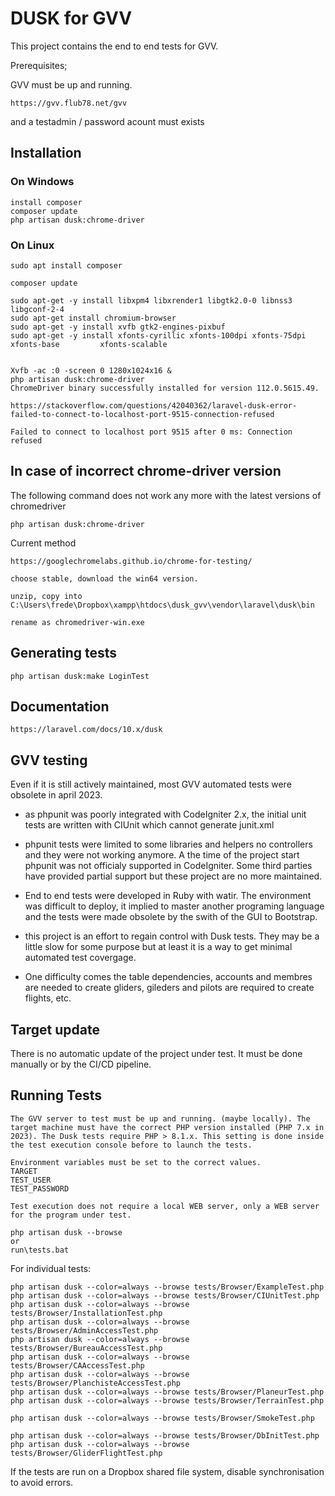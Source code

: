 # DUSK for GVV

This project contains the end to end tests for GVV. 

Prerequisites;

GVV must be up and running.

    https://gvv.flub78.net/gvv

and a testadmin / password acount must exists

## Installation

### On Windows

    install composer
    composer update
    php artisan dusk:chrome-driver


### On Linux

    sudo apt install composer

    composer update

    sudo apt-get -y install libxpm4 libxrender1 libgtk2.0-0 libnss3 libgconf-2-4
    sudo apt-get install chromium-browser
    sudo apt-get -y install xvfb gtk2-engines-pixbuf
    sudo apt-get -y install xfonts-cyrillic xfonts-100dpi xfonts-75dpi xfonts-base         xfonts-scalable


    Xvfb -ac :0 -screen 0 1280x1024x16 &
    php artisan dusk:chrome-driver
    ChromeDriver binary successfully installed for version 112.0.5615.49.
    
    https://stackoverflow.com/questions/42040362/laravel-dusk-error-failed-to-connect-to-localhost-port-9515-connection-refused
    
    Failed to connect to localhost port 9515 after 0 ms: Connection refused
    

## In case of incorrect chrome-driver version

The following command does not work any more with the latest versions of chromedriver

    php artisan dusk:chrome-driver

Current method

    https://googlechromelabs.github.io/chrome-for-testing/

    choose stable, download the win64 version.

    unzip, copy into C:\Users\frede\Dropbox\xampp\htdocs\dusk_gvv\vendor\laravel\dusk\bin

    rename as chromedriver-win.exe
    
## Generating tests

    php artisan dusk:make LoginTest

## Documentation

    https://laravel.com/docs/10.x/dusk

## GVV testing

Even if it is still actively maintained, most GVV automated tests were obsolete in april 2023.

* as phpunit was poorly integrated with CodeIgniter 2.x, the initial unit tests are written with CIUnit which cannot generate junit.xml
 
* phpunit tests were limited to some libraries and helpers no controllers and they were not working anymore. A the time of the project start phpunit was not officialy supported in CodeIgniter. Some third parties have provided partial support but these project are no more maintained.
  
* End to end tests were developed in Ruby with watir. The environment was difficult to deploy, it implied to master another programing language and the tests were made obsolete by the swith of the GUI to Bootstrap.
  
* this project is an effort to regain control with Dusk tests. They may be a little slow for some purpose but at least it is a way to get minimal automated test covergage.

* One difficulty comes the table dependencies, accounts and membres are needed to create gliders, gileders and pilots are required to create flights, etc.

## Target update

There is no automatic update of the project under test. It must be done manually or by the CI/CD pipeline.

## Running Tests

    The GVV server to test must be up and running. (maybe locally). The target machine must have the correct PHP version installed (PHP 7.x in 2023). The Dusk tests require PHP > 8.1.x. This setting is done inside the test execution console before to launch the tests.

    Environment variables must be set to the correct values.
    TARGET
    TEST_USER
    TEST_PASSWORD

    Test execution does not require a local WEB server, only a WEB server for the program under test.

    php artisan dusk --browse
    or
    run\tests.bat

For individual tests:

    php artisan dusk --color=always --browse tests/Browser/ExampleTest.php
    php artisan dusk --color=always --browse tests/Browser/CIUnitTest.php
    php artisan dusk --color=always --browse tests/Browser/InstallationTest.php
    php artisan dusk --color=always --browse tests/Browser/AdminAccessTest.php
    php artisan dusk --color=always --browse tests/Browser/BureauAccessTest.php
    php artisan dusk --color=always --browse tests/Browser/CAAccessTest.php
    php artisan dusk --color=always --browse tests/Browser/PlanchisteAccessTest.php
    php artisan dusk --color=always --browse tests/Browser/PlaneurTest.php
    php artisan dusk --color=always --browse tests/Browser/TerrainTest.php

    php artisan dusk --color=always --browse tests/Browser/SmokeTest.php

    php artisan dusk --color=always --browse tests/Browser/DbInitTest.php
    php artisan dusk --color=always --browse tests/Browser/GliderFlightTest.php

If the tests are run on a Dropbox shared file system, disable synchronisation to avoid errors.

